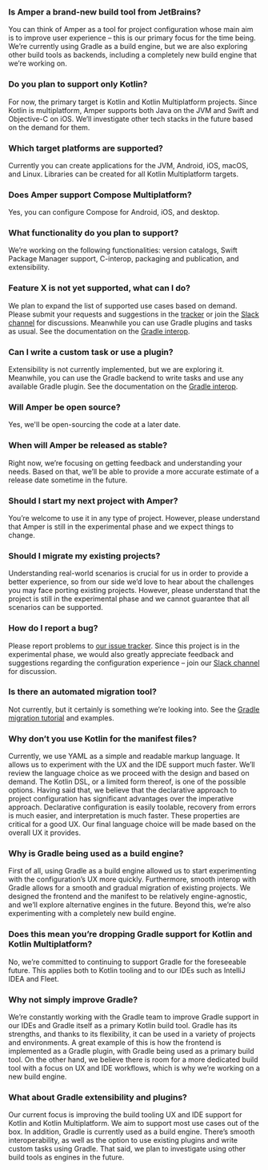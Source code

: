
### Is Amper a brand-new build tool from JetBrains?
You can think of Amper as a tool for project configuration whose main aim is to improve user experience – this is our primary focus for the time being. We’re currently using Gradle as a build engine, but we are also exploring other build tools as backends, including a completely new build engine that we’re working on. 

### Do you plan to support only Kotlin?
For now, the primary target is Kotlin and Kotlin Multiplatform projects. Since Kotlin is multiplatform, Amper supports both Java on the JVM and Swift and Objective-C on iOS.
We’ll investigate other tech stacks in the future based on the demand for them.

### Which target platforms are supported?
Currently you can create applications for the JVM, Android, iOS, macOS, and Linux. Libraries can be created for all Kotlin Multiplatform targets.

### Does Amper support Compose Multiplatform?
Yes, you can configure Compose for Android, iOS, and desktop.

### What functionality do you plan to support?
We’re working on the following functionalities: version catalogs, Swift Package Manager support, C-interop, packaging and publication, and extensibility.

### Feature X is not yet supported, what can I do?
We plan to expand the list of supported use cases based on demand. Please submit your requests and suggestions in the [tracker](https://youtrack.jetbrains.com/issues/AMPER) or join the [Slack channel](https://kotlinlang.slack.com/archives/C062WG3A7T8) for discussions. Meanwhile you can use Gradle plugins and tasks as usual. See the documentation on the [Gradle interop](Documentation.md#gradle-interop).

### Can I write a custom task or use a plugin?
Extensibility is not currently implemented, but we are exploring it. Meanwhile, you can use the Gradle backend to write tasks and use any available Gradle plugin. See the documentation on the [Gradle interop](Documentation.md#gradle-interop).

### Will Amper be open source?
Yes, we'll be open-sourcing the code at a later date.

### When will Amper be released as stable?
Right now, we’re focusing on getting feedback and understanding your needs. Based on that, we’ll be able to provide a more accurate estimate of a release date sometime in the future.

### Should I start my next project with Amper?
You’re welcome to use it in any type of project. However, please understand that Amper is still in the experimental phase and we expect things to change.

### Should I migrate my existing projects?
Understanding real-world scenarios is crucial for us in order to provide a better experience, so from our side we’d love to hear about the challenges you may face porting existing projects. However, please understand that the project is still in the experimental phase and we cannot guarantee that all scenarios can be supported. 

### How do I report a bug?
Please report problems to [our issue tracker](https://youtrack.jetbrains.com/issues/AMPER). Since this project is in the experimental phase, we would also greatly appreciate feedback and suggestions regarding the configuration experience – join our [Slack channel](https://kotlinlang.slack.com/archives/C062WG3A7T8) for discussion.

### Is there an automated migration tool?
Not currently, but it certainly is something we’re looking into. See the [Gradle migration tutorial](GradleMigration.md) and examples. 

### Why don’t you use Kotlin for the manifest files?
Currently, we use YAML as a simple and readable markup language. It allows us to experiment with the UX and the IDE support much faster. We’ll review the language choice as we proceed with the design and based on demand. The Kotlin DSL, or a limited form thereof, is one of the possible options.
Having said that, we believe that the declarative approach to project configuration has significant advantages over the imperative approach. Declarative configuration is easily toolable, recovery from errors is much easier, and interpretation is much faster. These properties are critical for a good UX. 
Our final language choice will be made based on the overall UX it provides.

### Why is Gradle being used as a build engine?
First of all, using Gradle as a build engine allowed us to start experimenting with the configuration’s UX more quickly. Furthermore, smooth interop with Gradle allows for a smooth and gradual migration of existing projects.
We designed the frontend and the manifest to be relatively engine-agnostic, and we’ll explore alternative engines in the future. Beyond this, we’re also experimenting with a completely new build engine.

### Does this mean you’re dropping Gradle support for Kotlin and Kotlin Multiplatform? 
No, we’re committed to continuing to support Gradle for the foreseeable future. This applies both to Kotlin tooling and to our IDEs such as IntelliJ IDEA and Fleet.

### Why not simply improve Gradle?
We’re constantly working with the Gradle team to improve Gradle support in our IDEs and Gradle itself as a primary Kotlin build tool.
Gradle has its strengths, and thanks to its flexibility, it can be used in a variety of projects and environments. A great example of this is how the frontend is implemented as a Gradle plugin, with Gradle being used as a primary build tool.
On the other hand, we believe there is room for a more dedicated build tool with a focus on UX and IDE workflows, which is why we’re working on a new build engine.

### What about Gradle extensibility and plugins?
Our current focus is improving the build tooling UX and IDE support for Kotlin and Kotlin Multiplatform. We aim to support most use cases out of the box.
In addition, Gradle is currently used as a build engine. There’s smooth interoperability, as well as the option to use existing plugins and write custom tasks using Gradle. That said, we plan to investigate using other build tools as engines in the future.
